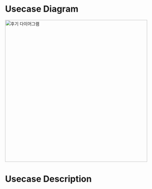 # Usecase Diagram
<img width="465" alt="후기 다이어그램" src="https://github.com/minseo2000/db_project/assets/59526414/08c66c76-332e-4c3f-9a5b-7f89bdb04d7b">

# Usecase Description

